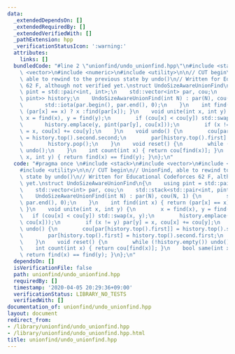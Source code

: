 ```yaml
---
data:
  _extendedDependsOn: []
  _extendedRequiredBy: []
  _extendedVerifiedWith: []
  _pathExtension: hpp
  _verificationStatusIcon: ':warning:'
  attributes:
    links: []
  bundledCode: "#line 2 \"unionfind/undo_unionfind.hpp\"\n#include <stack>\n#include\
    \ <vector>\n#include <numeric>\n#include <utility>\n\n// CUT begin\n// UnionFind,\
    \ able to rewind to the previous state by undo()\n// Written for Educational Codeforces\
    \ 62 F, although not verified yet.\nstruct UndoSizeAwareUnionFind\n{\n    using\
    \ pint = std::pair<int, int>;\n    std::vector<int> par, cou;\n    std::stack<std::pair<int,\
    \ pint>> history;\n    UndoSizeAwareUnionFind(int N) : par(N), cou(N, 1) {\n \
    \       std::iota(par.begin(), par.end(), 0);\n    }\n    int find(int x) { return\
    \ (par[x] == x) ? x :find(par[x]); }\n    void unite(int x, int y) {\n       \
    \ x = find(x), y = find(y);\n        if (cou[x] < cou[y]) std::swap(x, y);\n \
    \       history.emplace(y, pint(par[y], cou[x]));\n        if (x != y) par[y]\
    \ = x, cou[x] += cou[y];\n    }\n    void undo() {\n        cou[par[history.top().first]]\
    \ = history.top().second.second;\n        par[history.top().first] = history.top().second.first;\n\
    \        history.pop();\n    }\n    void reset() {\n        while (!history.empty())\
    \ undo();\n    }\n    int count(int x) { return cou[find(x)]; }\n    bool same(int\
    \ x, int y) { return find(x) == find(y); }\n};\n"
  code: "#pragma once \n#include <stack>\n#include <vector>\n#include <numeric>\n\
    #include <utility>\n\n// CUT begin\n// UnionFind, able to rewind to the previous\
    \ state by undo()\n// Written for Educational Codeforces 62 F, although not verified\
    \ yet.\nstruct UndoSizeAwareUnionFind\n{\n    using pint = std::pair<int, int>;\n\
    \    std::vector<int> par, cou;\n    std::stack<std::pair<int, pint>> history;\n\
    \    UndoSizeAwareUnionFind(int N) : par(N), cou(N, 1) {\n        std::iota(par.begin(),\
    \ par.end(), 0);\n    }\n    int find(int x) { return (par[x] == x) ? x :find(par[x]);\
    \ }\n    void unite(int x, int y) {\n        x = find(x), y = find(y);\n     \
    \   if (cou[x] < cou[y]) std::swap(x, y);\n        history.emplace(y, pint(par[y],\
    \ cou[x]));\n        if (x != y) par[y] = x, cou[x] += cou[y];\n    }\n    void\
    \ undo() {\n        cou[par[history.top().first]] = history.top().second.second;\n\
    \        par[history.top().first] = history.top().second.first;\n        history.pop();\n\
    \    }\n    void reset() {\n        while (!history.empty()) undo();\n    }\n\
    \    int count(int x) { return cou[find(x)]; }\n    bool same(int x, int y) {\
    \ return find(x) == find(y); }\n};\n"
  dependsOn: []
  isVerificationFile: false
  path: unionfind/undo_unionfind.hpp
  requiredBy: []
  timestamp: '2020-04-05 20:29:36+09:00'
  verificationStatus: LIBRARY_NO_TESTS
  verifiedWith: []
documentation_of: unionfind/undo_unionfind.hpp
layout: document
redirect_from:
- /library/unionfind/undo_unionfind.hpp
- /library/unionfind/undo_unionfind.hpp.html
title: unionfind/undo_unionfind.hpp
---
```

